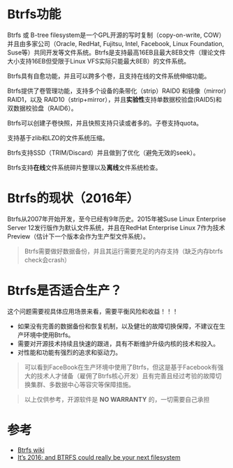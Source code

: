# Btrfs功能

Btrfs 或 B-tree filesystem是一个GPL开源的写时复制（copy-on-write, COW）并且由多家公司（Oracle, RedHat, Fujitsu, Intel, Facebook, Linux Foundation, Suse等）共同开发等文件系统。Btrfs是支持最高16EB且最大8EB文件（理论文件大小支持16EB但受限于Linux VFS实际只能最大8EB）的文件系统。

Btrfs具有自愈功能，并且可以跨多个卷，且支持在线的文件系统伸缩功能。

Btrfs提供了卷管理功能，支持多个设备的条带化（strip）RAID0 和镜像（mirror）RAID1，以及 RAID10（strip+mirror），并且**实验性**支持单数据校验盘(RAID5)和双数据校验盘（RAID6）。

Btrfs可以创建子卷快照，并且快照支持只读或者多的。子卷支持quota。

支持基于zlib和LZO的文件系统压缩。

Btrfs支持SSD（TRIM/Discard）并且做到了优化（避免无效的seek）。

Btrfs支持**在线**文件系统碎片整理以及**离线**文件系统检查。

# Btrfs的现状（2016年）

Btrfs从2007年开始开发，至今已经有9年历史。2015年被Suse Linux Enterprise Server 12发行版作为默认文件系统，并且在RedHat Enterprise Linux 7作为技术Preview（估计下一个版本会作为生产型文件系统）。

> Btrfs需要做好数据备份，并且其运行需要充足的内存支持（缺乏内存btrfs check会crash）

# Btrfs是否适合生产？

这个问题需要视具体应用场景来看，需要平衡风险和收益！！！

* 如果没有完善的数据备份和恢复机制，以及健壮的故障切换保障，不建议在生产环境中使用Btrfs。
* 需要对开源技术持续且快速的跟进，具有不断维护升级内核的技术和投入。
* 对性能和功能有强烈的追求和驱动力。

> 可以看到FaceBook在生产环境中使用了Btrfs，但这是基于Facebook有强大的技术人才储备（雇佣了Btrfs核心开发）且有完善且经过考验的故障切换集群、多数据中心等容灾等保障措施。

> 以上仅供参考，开源软件是 **NO WARRANTY** 的，一切需要自己承担

# 参考

* [Btrfs wiki](https://btrfs.wiki.kernel.org/index.php/Main_Page)
* [It’s 2016: and BTRFS could really be your next filesystem](http://www.virtualtothecore.com/en/2016-btrfs-really-next-filesystem/)